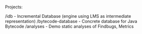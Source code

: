 Projects:

/idb - Incremental Database (engine using LMS as intermediate representation)
/bytecode-database - Concrete database for Java Bytecode
/analyses - Demo static analyses of Findbugs, Metrics